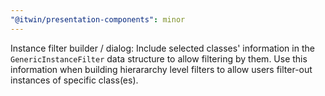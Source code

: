 ```yaml
---
"@itwin/presentation-components": minor
---
```


Instance filter builder / dialog: Include selected classes' information in the `GenericInstanceFilter` data structure to allow filtering by them. Use this information when building hierararchy level filters to allow users filter-out instances of specific class(es).
